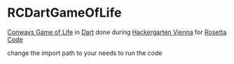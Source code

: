 RCDartGameOfLife
================

[Conways Game of Life](http://en.wikipedia.org/wiki/Conway%27s_Game_of_Life) in [Dart](http://www.dartlang.org/)
done during [Hackergarten Vienna](http://hackergarten.wikispaces.com/Vienna) for [Rosetta Code](http://rosettacode.org/wiki/Conway%27s_Game_of_Life)

change the import path to your needs to run the code
